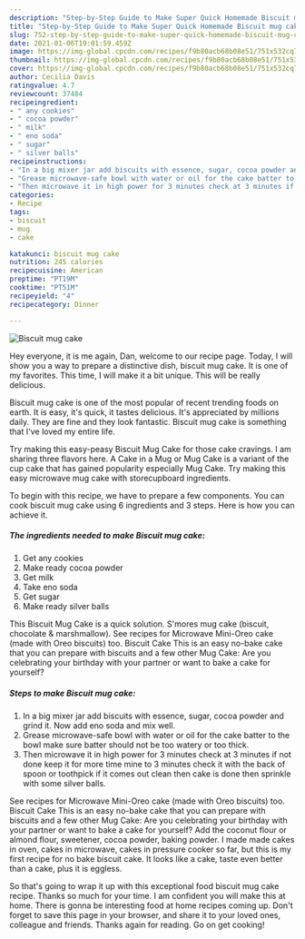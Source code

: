 ```yaml
---
description: "Step-by-Step Guide to Make Super Quick Homemade Biscuit mug cake"
title: "Step-by-Step Guide to Make Super Quick Homemade Biscuit mug cake"
slug: 752-step-by-step-guide-to-make-super-quick-homemade-biscuit-mug-cake
date: 2021-01-06T19:01:59.459Z
image: https://img-global.cpcdn.com/recipes/f9b80acb68b08e51/751x532cq70/biscuit-mug-cake-recipe-main-photo.jpg
thumbnail: https://img-global.cpcdn.com/recipes/f9b80acb68b08e51/751x532cq70/biscuit-mug-cake-recipe-main-photo.jpg
cover: https://img-global.cpcdn.com/recipes/f9b80acb68b08e51/751x532cq70/biscuit-mug-cake-recipe-main-photo.jpg
author: Cecilia Davis
ratingvalue: 4.7
reviewcount: 37484
recipeingredient:
- " any cookies"
- " cocoa powder"
- " milk"
- " eno soda"
- " sugar"
- " silver balls"
recipeinstructions:
- "In a big mixer jar add biscuits with essence, sugar, cocoa powder and grind it. Now add eno soda and mix well."
- "Grease microwave-safe bowl with water or oil for the cake batter to the bowl make sure batter should not be too watery or too thick."
- "Then microwave it in high power for 3 minutes check at 3 minutes if not done keep it for more time mine to 3 minutes check it with the back of spoon or toothpick if it comes out clean then cake is done then sprinkle with some silver balls."
categories:
- Recipe
tags:
- biscuit
- mug
- cake

katakunci: biscuit mug cake 
nutrition: 245 calories
recipecuisine: American
preptime: "PT19M"
cooktime: "PT51M"
recipeyield: "4"
recipecategory: Dinner

---
```



![Biscuit mug cake](https://img-global.cpcdn.com/recipes/f9b80acb68b08e51/751x532cq70/biscuit-mug-cake-recipe-main-photo.jpg)

Hey everyone, it is me again, Dan, welcome to our recipe page. Today, I will show you a way to prepare a distinctive dish, biscuit mug cake. It is one of my favorites. This time, I will make it a bit unique. This will be really delicious.

Biscuit mug cake is one of the most popular of recent trending foods on earth. It is easy, it's quick, it tastes delicious. It's appreciated by millions daily. They are fine and they look fantastic. Biscuit mug cake is something that I've loved my entire life.

Try making this easy-peasy Biscuit Mug Cake for those cake cravings. I am sharing three flavors here. A Cake in a Mug or Mug Cake is a variant of the cup cake that has gained popularity especially Mug Cake. Try making this easy microwave mug cake with storecupboard ingredients.


To begin with this recipe, we have to prepare a few components. You can cook biscuit mug cake using 6 ingredients and 3 steps. Here is how you can achieve it.

<!--inarticleads1-->

##### The ingredients needed to make Biscuit mug cake:

1. Get  any cookies
1. Make ready  cocoa powder
1. Get  milk
1. Take  eno soda
1. Get  sugar
1. Make ready  silver balls


This Biscuit Mug Cake is a quick solution. S&#39;mores mug cake (biscuit, chocolate &amp; marshmallow). See recipes for Microwave Mini-Oreo cake (made with Oreo biscuits) too. Biscuit Cake This is an easy no-bake cake that you can prepare with biscuits and a few other Mug Cake: Are you celebrating your birthday with your partner or want to bake a cake for yourself? 

<!--inarticleads2-->

##### Steps to make Biscuit mug cake:

1. In a big mixer jar add biscuits with essence, sugar, cocoa powder and grind it. Now add eno soda and mix well.
1. Grease microwave-safe bowl with water or oil for the cake batter to the bowl make sure batter should not be too watery or too thick.
1. Then microwave it in high power for 3 minutes check at 3 minutes if not done keep it for more time mine to 3 minutes check it with the back of spoon or toothpick if it comes out clean then cake is done then sprinkle with some silver balls.


See recipes for Microwave Mini-Oreo cake (made with Oreo biscuits) too. Biscuit Cake This is an easy no-bake cake that you can prepare with biscuits and a few other Mug Cake: Are you celebrating your birthday with your partner or want to bake a cake for yourself? Add the coconut flour or almond flour, sweetener, cocoa powder, baking powder. I made made cakes in oven, cakes in microwave, cakes in pressure cooker so far, but this is my first recipe for no bake biscuit cake. It looks like a cake, taste even better than a cake, plus it is eggless. 

So that's going to wrap it up with this exceptional food biscuit mug cake recipe. Thanks so much for your time. I am confident you will make this at home. There is gonna be interesting food at home recipes coming up. Don't forget to save this page in your browser, and share it to your loved ones, colleague and friends. Thanks again for reading. Go on get cooking!
